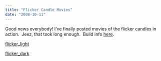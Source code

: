 ```yaml
---
title: "Flicker Candle Movies"
date: "2008-10-11"
---
```


Good news everybody! I’ve finally posted movies of the flicker candles in action.  Jeez, that took long enough.  Build info [here](http://scenic-shop.com/wp/2008/07/brighter-flicker-candles/).

[flicker\_light](http://scenic-shop.com/wp/wp-content/uploads/2008/10/flicker_light.mov)

[flicker\_dark](http://scenic-shop.com/wp/wp-content/uploads/2008/10/flicker_dark.mov "Flicker_dark")
